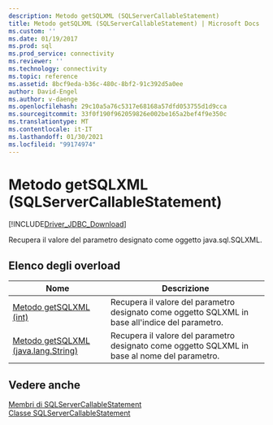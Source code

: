 ```yaml
---
description: Metodo getSQLXML (SQLServerCallableStatement)
title: Metodo getSQLXML (SQLServerCallableStatement) | Microsoft Docs
ms.custom: ''
ms.date: 01/19/2017
ms.prod: sql
ms.prod_service: connectivity
ms.reviewer: ''
ms.technology: connectivity
ms.topic: reference
ms.assetid: 8bcf9eda-b36c-480c-8bf2-91c392d5a0ee
author: David-Engel
ms.author: v-daenge
ms.openlocfilehash: 29c10a5a76c5317e68168a57dfd053755d1d9cca
ms.sourcegitcommit: 33f0f190f962059826e002be165a2bef4f9e350c
ms.translationtype: MT
ms.contentlocale: it-IT
ms.lasthandoff: 01/30/2021
ms.locfileid: "99174974"
---
```

# <a name="getsqlxml-method-sqlservercallablestatement"></a>Metodo getSQLXML (SQLServerCallableStatement)
[!INCLUDE[Driver_JDBC_Download](../../../includes/driver_jdbc_download.md)]

  Recupera il valore del parametro designato come oggetto java.sql.SQLXML.  
  
## <a name="overload-list"></a>Elenco degli overload  
  
|Nome|Descrizione|  
|----------|-----------------|  
|[Metodo getSQLXML &#40;int&#41;](../../../connect/jdbc/reference/getsqlxml-method-int.md)|Recupera il valore del parametro designato come oggetto SQLXML in base all'indice del parametro.|  
|[Metodo getSQLXML &#40;java.lang.String&#41;](../../../connect/jdbc/reference/getsqlxml-method-java-lang-string.md)|Recupera il valore del parametro designato come oggetto SQLXML in base al nome del parametro.|  
  
## <a name="see-also"></a>Vedere anche  
 [Membri di SQLServerCallableStatement](../../../connect/jdbc/reference/sqlservercallablestatement-members.md)   
 [Classe SQLServerCallableStatement](../../../connect/jdbc/reference/sqlservercallablestatement-class.md)  
  
  

